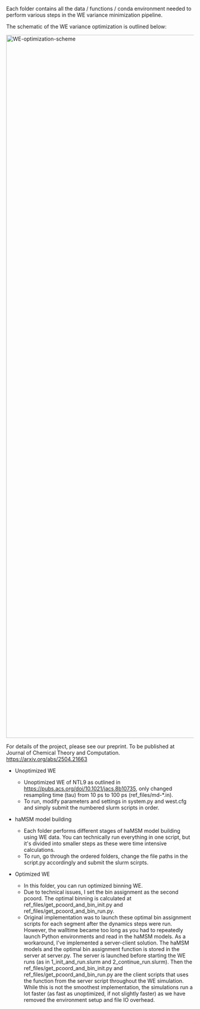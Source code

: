 Each folder contains all the data / functions / conda environment needed to perform various steps in the WE variance minimization pipeline. 

The schematic of the WE variance optimization is outlined below: 

<img width="6173" height="1883" alt="WE-optimization-scheme" src="https://github.com/user-attachments/assets/7995e973-79d7-46cd-a308-481dfd5ac1f0" />

For details of the project, please see our preprint. To be published at Journal of Chemical Theory and Computation. 
https://arxiv.org/abs/2504.21663

- Unoptimized WE
  - Unoptimized WE of NTL9 as outlined in https://pubs.acs.org/doi/10.1021/jacs.8b10735, only changed resampling time (tau) from 10 ps to 100 ps (ref_files/md-*.in).
  - To run, modify parameters and settings in system.py and west.cfg and simply submit the numbered slurm scripts in order.

- haMSM model building
  - Each folder performs different stages of haMSM model building using WE data. You can technically run everything in one script, but it's divided into smaller steps as these were time intensive calculations.
  - To run, go through the ordered folders, change the file paths in the script.py accordingly and submit the slurm scirpts.

- Optimized WE
  - In this folder, you can run optimized binning WE.
  - Due to technical issues, I set the bin assignment as the second pcoord. The optimal binning is calculated at ref_files/get_pcoord_and_bin_init.py and ref_files/get_pcoord_and_bin_run.py.
  - Original implementation was to launch these optimal bin assignment scripts for each segment after the dynamics steps were run. However, the walltime became too long as you had to repeatedly launch Python environments and read in the haMSM models. As a workaround, I've implemented a server-client solution. The haMSM models and the optimal bin assignment function is stored in the server at server.py. The server is launched before starting the WE runs (as in 1_init_and_run.slurm and 2_continue_run.slurm). Then the ref_files/get_pcoord_and_bin_init.py and ref_files/get_pcoord_and_bin_run.py are the client scripts that uses the function from the server script throughout the WE simulation. While this is not the smoothest implementation, the simulations run a lot faster (as fast as unoptimized, if not slightly faster) as we have removed the environment setup and file IO overhead.
